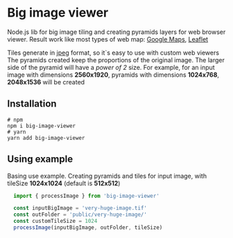 # Big image viewer

Node.js lib for big image tiling and creating pyramids layers for web browser viewer. Result work like most types of web map: [Google Maps](https://www.google.com/maps), [Leaflet](https://leafletjs.com)

Tiles generate in [jpeg](https://en.wikipedia.org/wiki/JPEG) format, so it`s easy to use with custom web viewers
The pyramids created keep the proportions of the original image. The larger side of the pyramid will have a *power of 2* size. For example, for an input image with dimensions **2560x1920**, pyramids with dimensions **1024x768**, **2048x1536** will be created

## Installation

```$
# npm
npm i big-image-viewer
# yarn
yarn add big-image-viewer
```

## Using example

Basing use example. Creating pyramids and tiles for input image, with tileSize **1024x1024** (default is **512x512**)

```javascript
  import { processImage } from 'big-image-viewer'

  const inputBigImage = 'very-huge-image.tif'
  const outFolder = 'public/very-huge-image/'
  const customTileSize = 1024
  processImage(inputBigImage, outFolder, tileSize)

```
